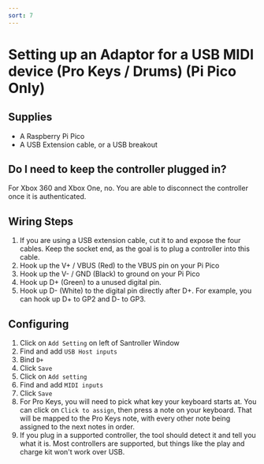 ```yaml
---
sort: 7
---
```

# Setting up an Adaptor for a USB MIDI device (Pro Keys / Drums) (Pi Pico Only)
## Supplies
* A Raspberry Pi Pico
* A USB Extension cable, or a USB breakout

## Do I need to keep the controller plugged in?
For Xbox 360 and Xbox One, no. You are able to disconnect the controller once it is authenticated.

## Wiring Steps

1. If you are using a USB extension cable, cut it to and expose the four cables. Keep the socket end, as the goal is to plug a controller into this cable.
2. Hook up the V+ / VBUS (Red) to the VBUS pin on your Pi Pico
3. Hook up the V- / GND (Black) to ground on your Pi Pico
4. Hook up D+ (Green) to a unused digital pin.
5. Hook up D- (White) to the digital pin directly after D+. For example, you can hook up D+ to GP2 and D- to GP3.

## Configuring
1. Click on `Add Setting` on left of Santroller Window
2. Find and add `USB Host inputs`
3. Bind `D+`
4. Click `Save`
5. Click on `Add setting`
6. Find and add `MIDI inputs`
7. Click `Save`
7. For Pro Keys, you will need to pick what key your keyboard starts at. You can click on `Click to assign`, then press a note on your keyboard. That will be mapped to the Pro Keys note, with every other note being assigned to the next notes in order.
8. If you plug in a supported controller, the tool should detect it and tell you what it is. Most controllers are supported, but things like the play and charge kit won't work over USB.